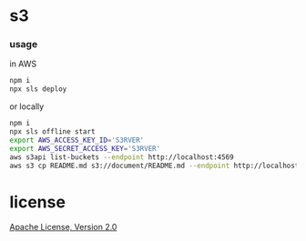 # s3

### usage

in AWS

```sh
npm i
npx sls deploy
```

or locally

```sh
npm i
npx sls offline start
export AWS_ACCESS_KEY_ID='S3RVER'
export AWS_SECRET_ACCESS_KEY='S3RVER'
aws s3api list-buckets --endpoint http://localhost:4569
aws s3 cp README.md s3://document/README.md --endpoint http://localhost:4569
```

# license
[Apache License, Version 2.0](LICENSE)

